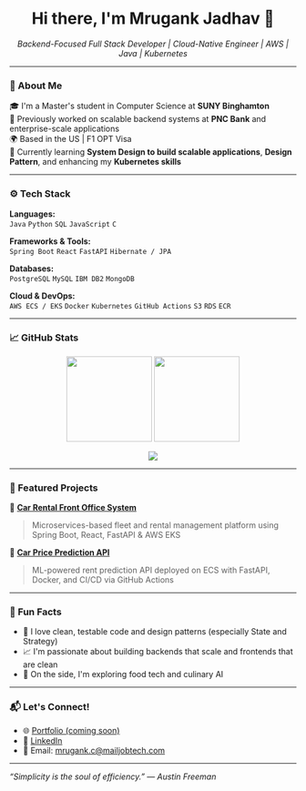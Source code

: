<h1 align="center">Hi there, I'm Mrugank Jadhav 👋</h1>

<p align="center">
  <em>Backend-Focused Full Stack Developer | Cloud-Native Engineer | AWS | Java | Kubernetes</em>
</p>

---

### 🔧 About Me

🎓 I'm a Master's student in Computer Science at **SUNY Binghamton**  
💼 Previously worked on scalable backend systems at **PNC Bank** and enterprise-scale applications  
🌍 Based in the US | F1 OPT Visa  
🌱 Currently learning **System Design to build scalable applications**, **Design Pattern**, and enhancing my **Kubernetes skills**

---

### ⚙️ Tech Stack

**Languages:**  
`Java` `Python` `SQL` `JavaScript` `C`

**Frameworks & Tools:**  
`Spring Boot` `React` `FastAPI` `Hibernate / JPA`  

**Databases:**  
`PostgreSQL` `MySQL` `IBM DB2` `MongoDB`

**Cloud & DevOps:**  
`AWS ECS / EKS` `Docker` `Kubernetes` `GitHub Actions` `S3` `RDS` `ECR`

---

### 📈 GitHub Stats

<p align="center">
  <img src="https://github-readme-stats.vercel.app/api?username=mrugankjadhav&show_icons=true&theme=radical" height="150">
  <img src="https://github-readme-streak-stats.herokuapp.com/?user=mrugankjadhav&theme=radical" height="150">
</p>

<p align="center">
  <img src="https://github-readme-stats.vercel.app/api/top-langs/?username=mrugankjadhav&layout=compact&theme=radical">
</p>

---

### 🚀 Featured Projects

🔹 [**Car Rental Front Office System**](https://github.com/mj301296/rateshop-frontend)  
> Microservices-based fleet and rental management platform using Spring Boot, React, FastAPI & AWS EKS

🔹 [**Car Price Prediction API**](https://github.com/mj301296/CarRentalPredictionApi)  
> ML-powered rent prediction API deployed on ECS with FastAPI, Docker, and CI/CD via GitHub Actions


---

### 🧠 Fun Facts

- 🧩 I love clean, testable code and design patterns (especially State and Strategy)
- 📈 I'm passionate about building backends that scale and frontends that are clean
- 🍳 On the side, I'm exploring food tech and culinary AI

---

### 📬 Let's Connect!

- 🌐 [Portfolio (coming soon)]()
- 🔗 [LinkedIn](https://www.linkedin.com/in/mrugankjadhavv)
- 💌 Email: mrugank.c@mailjobtech.com

---

*“Simplicity is the soul of efficiency.” — Austin Freeman*
